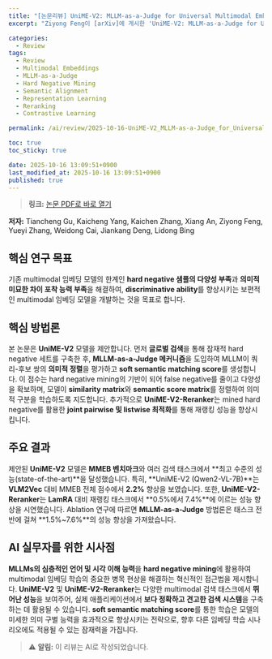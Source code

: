 ```yaml
---
title: "[논문리뷰] UniME-V2: MLLM-as-a-Judge for Universal Multimodal Embedding Learning"
excerpt: "Ziyong Feng이 [arXiv]에 게시한 'UniME-V2: MLLM-as-a-Judge for Universal Multimodal Embedding Learning' 논문에 대한 자세한 리뷰입니다."

categories:
  - Review
tags:
  - Review
  - Multimodal Embeddings
  - MLLM-as-a-Judge
  - Hard Negative Mining
  - Semantic Alignment
  - Representation Learning
  - Reranking
  - Contrastive Learning

permalink: /ai/review/2025-10-16-UniME-V2_MLLM-as-a-Judge_for_Universal_Multimodal_Embedding_Learning/

toc: true
toc_sticky: true

date: 2025-10-16 13:09:51+0900
last_modified_at: 2025-10-16 13:09:51+0900
published: true
---
```

> **링크:** [논문 PDF로 바로 열기](https://arxiv.org/abs/2510.13515)

**저자:** Tiancheng Gu, Kaicheng Yang, Kaichen Zhang, Xiang An, Ziyong Feng, Yueyi Zhang, Weidong Cai, Jiankang Deng, Lidong Bing



## 핵심 연구 목표
기존 multimodal 임베딩 모델의 한계인 **hard negative 샘플의 다양성 부족**과 **의미적 미묘한 차이 포착 능력 부족**을 해결하여, **discriminative ability**를 향상시키는 보편적인 multimodal 임베딩 모델을 개발하는 것을 목표로 합니다.

## 핵심 방법론
본 논문은 **UniME-V2** 모델을 제안합니다. 먼저 **글로벌 검색**을 통해 잠재적 hard negative 세트를 구축한 후, **MLLM-as-a-Judge 메커니즘**을 도입하여 MLLM이 쿼리-후보 쌍의 **의미적 정렬**을 평가하고 **soft semantic matching score**를 생성합니다. 이 점수는 hard negative mining의 기반이 되어 false negative를 줄이고 다양성을 확보하며, 모델이 **similarity matrix**와 **semantic score matrix**를 정렬하여 의미적 구분을 학습하도록 지도합니다. 추가적으로 **UniME-V2-Reranker**는 mined hard negative를 활용한 **joint pairwise 및 listwise 최적화**를 통해 재랭킹 성능을 향상시킵니다.

## 주요 결과
제안된 **UniME-V2** 모델은 **MMEB 벤치마크**와 여러 검색 태스크에서 **최고 수준의 성능(state-of-the-art)**을 달성했습니다. 특히, **UniME-V2 (Qwen2-VL-7B)**는 **VLM2Vec** 대비 MMEB 전체 점수에서 **2.2%** 향상을 보였습니다. 또한, **UniME-V2-Reranker**는 **LamRA** 대비 재랭킹 태스크에서 **0.5%에서 7.4%**에 이르는 성능 향상을 시연했습니다. Ablation 연구에 따르면 **MLLM-as-a-Judge** 방법론은 태스크 전반에 걸쳐 **1.5%~7.6%**의 성능 향상을 가져왔습니다.

## AI 실무자를 위한 시사점
**MLLMs의 심층적인 언어 및 시각 이해 능력**을 **hard negative mining**에 활용하여 multimodal 임베딩 학습의 중요한 병목 현상을 해결하는 혁신적인 접근법을 제시합니다. **UniME-V2** 및 **UniME-V2-Reranker**는 다양한 multimodal 검색 태스크에서 **뛰어난 성능**을 보여주어, 실제 애플리케이션에서 **보다 정확하고 견고한 검색 시스템**을 구축하는 데 활용될 수 있습니다. **soft semantic matching score**를 통한 학습은 모델의 미세한 의미 구별 능력을 효과적으로 향상시키는 전략으로, 향후 다른 임베딩 학습 시나리오에도 적용될 수 있는 잠재력을 가집니다.

> ⚠️ **알림:** 이 리뷰는 AI로 작성되었습니다.